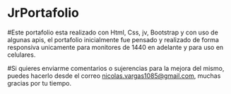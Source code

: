# JrPortafolio
#Este portafolio esta realizado con Html, Css, jv, Bootstrap y con uso de algunas apis, el portafolio inicialmente fue pensado y realizado de forma responsiva unicamente para monitores de 1440 en adelante y para uso en celulares. 

#Si quieres enviarme comentarios o sujerencias para la mejora del mismo, puedes hacerlo desde el correo nicolas.vargas1085@gmail.com, muchas gracias por tu tiempo. 
